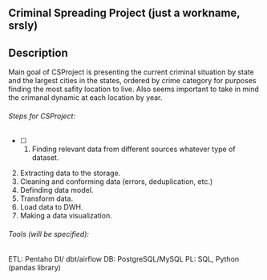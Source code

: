 ## Criminal Spreading Project (just a workname, srsly)

## Description

Main goal of CSProject is presenting the current criminal situation by state and the largest cities in the states, ordered by crime category for purposes finding the most safity location to live.
Also seems important to take in mind the crimanal dynamic at each location by year.

###### Steps for CSProject:

- [ ] 1. Finding relevant data from different sources whatever type of dataset.
2. Extracting data to the storage.
3. Cleaning and conforming data (errors, deduplication, etc.) 
4. Definding data model.
5. Transform data.
6. Load data to DWH.
7. Making a data visualization.

###### Tools (will be specified):

ETL: Pentaho DI/ dbt/airflow
DB: PostgreSQL/MySQL
PL: SQL, Python (pandas library)


